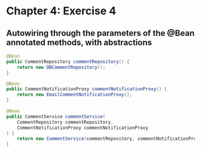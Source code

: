 # Chapter 4: Exercise 4

## Autowiring through the parameters of the @Bean annotated methods, with abstractions

```java
@Bean
public CommentRepository commentRepository() {
    return new DBCommentRepository();
}

@Bean
public CommentNotificationProxy commentNotificationProxy() {
    return new EmailCommentNotificationProxy();
}

@Bean
public CommentService commentService(
    CommentRepository commentRepository,
    CommentNotificationProxy commentNotificationProxy
) {
    return new CommentService(commentRepository, commentNotificationProxy);
}
```